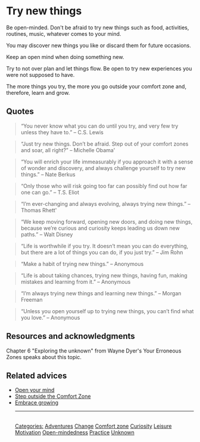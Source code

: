 # Try new things

Be open-minded. Don't be afraid to try new things such as food, activities, routines, music, whatever comes to your mind.

You may discover new things you like or discard them for future occasions.

Keep an open mind when doing something new.

Try to not over plan and let things flow. Be open to try new experiences you were not supposed to have.

The more things you try, the more you go outside your comfort zone and, therefore, learn and grow.

## Quotes

> “You never know what you can do until you try, and very few try unless they have to.” – C.S. Lewis

> “Just try new things. Don’t be afraid. Step out of your comfort zones and soar, all right?” – Michelle Obama'

> “You will enrich your life immeasurably if you approach it with a sense of wonder and discovery, and always challenge yourself to try new things.” – Nate Berkus

> “Only those who will risk going too far can possibly find out how far one can go.” – T.S. Eliot

> “I’m ever-changing and always evolving, always trying new things.” – Thomas Rhett'

> “We keep moving forward, opening new doors, and doing new things, because we’re curious and curiosity keeps leading us down new paths.” – Walt Disney

> “Life is worthwhile if you try. It doesn’t mean you can do everything, but there are a lot of things you can do, if you just try.” – Jim Rohn

> “Make a habit of trying new things.” – Anonymous

> “Life is about taking chances, trying new things, having fun, making mistakes and learning from it.” – Anonymous

> “I’m always trying new things and learning new things.” – Morgan Freeman

> “Unless you open yourself up to trying new things, you can’t find what you love.” – Anonymous

## Resources and acknowledgments

Chapter 6 "Exploring the unknown" from Wayne Dyer's Your Erroneous Zones speaks about this topic.

## Related advices

- [Open your mind](Open%20your%20mind/index.md)
- [Step outside the Comfort Zone](Step%20outside%20the%20Comfort%20Zone/index.md)
- [Embrace growing](Embrace%20growing/index.md)<hr/><br/>[Categories:](Categories/index.md) [Adventures](Categories/Adventures.md) [Change](Categories/Change.md) [Comfort zone](Categories/Comfort%20zone.md) [Curiosity](Categories/Curiosity.md) [Leisure](Categories/Leisure.md) [Motivation](Categories/Motivation.md) [Open-mindedness](Categories/Open-mindedness.md) [Practice](Categories/Practice.md) [Unknown](Categories/Unknown.md)